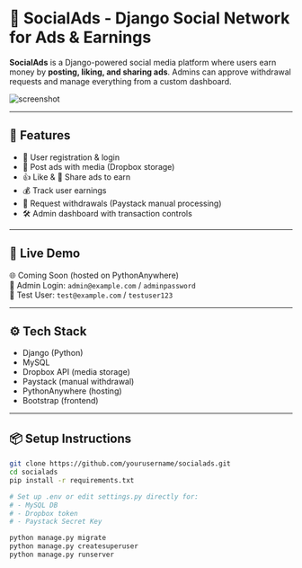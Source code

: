 # 🧲 SocialAds - Django Social Network for Ads & Earnings

**SocialAds** is a Django-powered social media platform where users earn money by **posting, liking, and sharing ads**. Admins can approve withdrawal requests and manage everything from a custom dashboard.

![screenshot](https://via.placeholder.com/1000x400.png?text=SocialAds+Demo)

---

## 🔑 Features

- 👥 User registration & login
- 📸 Post ads with media (Dropbox storage)
- 👍 Like & 🔄 Share ads to earn
- 💰 Track user earnings
- 🧾 Request withdrawals (Paystack manual processing)
- 🛠️ Admin dashboard with transaction controls

---

## 🚀 Live Demo

🌐 Coming Soon (hosted on PythonAnywhere)  
📧 Admin Login: `admin@example.com` / `adminpassword`  
👤 Test User: `test@example.com` / `testuser123`

---

## ⚙️ Tech Stack

- Django (Python)
- MySQL
- Dropbox API (media storage)
- Paystack (manual withdrawal)
- PythonAnywhere (hosting)
- Bootstrap (frontend)

---

## 📦 Setup Instructions

```bash
git clone https://github.com/yourusername/socialads.git
cd socialads
pip install -r requirements.txt

# Set up .env or edit settings.py directly for:
# - MySQL DB
# - Dropbox token
# - Paystack Secret Key

python manage.py migrate
python manage.py createsuperuser
python manage.py runserver
